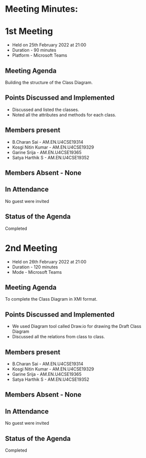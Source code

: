 # Meeting Minutes:
# 1st Meeting
* Held on 25th  February 2022 at 21:00 
* Duration - 90 minutes  
* Platform - Microsoft Teams

## Meeting Agenda 
Building the structure of the Class Diagram.

## Points Discussed and Implemented 
* Discussed and listed the classes.
* Noted all the attributes and methods for each class.


## Members present
* B.Charan Sai           - AM.EN.U4CSE19314
* Kosgi Nitin Kumar   - AM.EN.U4CSE19329
* Garine Srija             - AM.EN.U4CSE19365
* Satya Harthik  S      - AM.EN.U4CSE19352

## Members Absent - None

## In Attendance
No guest were invited

## Status of the Agenda
Completed





# 2nd Meeting
* Held on 26th  February 2022 at 21:00
* Duration - 120 minutes  
* Mode - Microsoft Teams

## Meeting Agenda 
To complete the Class Diagram in XMI format.


## Points Discussed and Implemented 
* We used Diagram tool called Draw.io for drawing the Draft Class Diagram
* Discussed all the relations from class to class.

## Members present
* B.Charan Sai           - AM.EN.U4CSE19314
* Kosgi Nitin Kumar   - AM.EN.U4CSE19329
* Garine Srija             - AM.EN.U4CSE19365
* Satya Harthik  S      - AM.EN.U4CSE19352

## Members Absent - None

## In Attendance
No guest were invited

## Status of the Agenda
Completed
